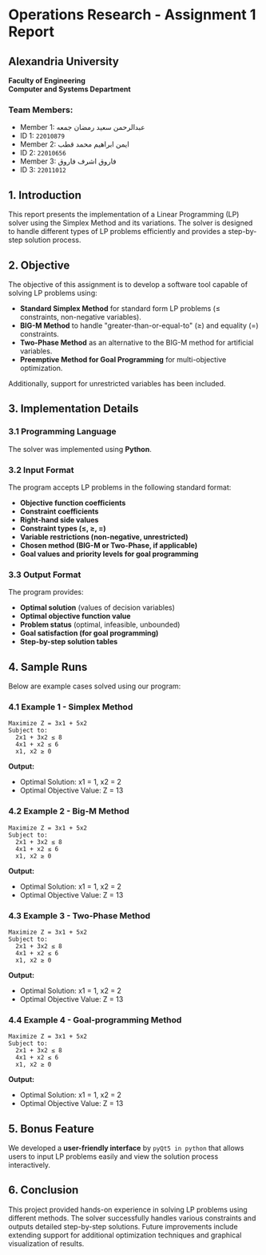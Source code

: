 # Operations Research - Assignment 1 Report

## Alexandria University  
**Faculty of Engineering**  
**Computer and Systems Department**  

### Team Members:
- Member 1: عبدالرحمن سعيد رمضان جمعه
- ID 1:     `22010879`
- Member 2: ايمن ابراهيم محمد قطب
- ID 2: `22010656`
- Member 3: فاروق اشرف فاروق
- ID 3: `22011012`

##

## 1. Introduction
This report presents the implementation of a Linear Programming (LP) solver using the Simplex Method and its variations. The solver is designed to handle different types of LP problems efficiently and provides a step-by-step solution process.

## 2. Objective
The objective of this assignment is to develop a software tool capable of solving LP problems using:
- **Standard Simplex Method** for standard form LP problems (≤ constraints, non-negative variables).
- **BIG-M Method** to handle "greater-than-or-equal-to" (≥) and equality (=) constraints.
- **Two-Phase Method** as an alternative to the BIG-M method for artificial variables.
- **Preemptive Method for Goal Programming** for multi-objective optimization.

Additionally, support for unrestricted variables has been included.

## 3. Implementation Details

### 3.1 Programming Language
The solver was implemented using **Python**.

### 3.2 Input Format
The program accepts LP problems in the following standard format:
- **Objective function coefficients**
- **Constraint coefficients**
- **Right-hand side values**
- **Constraint types (≤, ≥, =)**
- **Variable restrictions (non-negative, unrestricted)**
- **Chosen method (BIG-M or Two-Phase, if applicable)**
- **Goal values and priority levels for goal programming**

### 3.3 Output Format
The program provides:
- **Optimal solution** (values of decision variables)
- **Optimal objective function value**
- **Problem status** (optimal, infeasible, unbounded)
- **Goal satisfaction (for goal programming)**
- **Step-by-step solution tables**

## 4. Sample Runs
Below are example cases solved using our program:

### 4.1 Example 1 - Simplex Method
```
Maximize Z = 3x1 + 5x2
Subject to:
  2x1 + 3x2 ≤ 8
  4x1 + x2 ≤ 6
  x1, x2 ≥ 0
```
**Output:**
- Optimal Solution: x1 = 1, x2 = 2
- Optimal Objective Value: Z = 13

### 4.2 Example 2 - Big-M Method
```
Maximize Z = 3x1 + 5x2
Subject to:
  2x1 + 3x2 ≤ 8
  4x1 + x2 ≤ 6
  x1, x2 ≥ 0
```
**Output:**
- Optimal Solution: x1 = 1, x2 = 2
- Optimal Objective Value: Z = 13
### 4.3 Example 3 - Two-Phase Method
```
Maximize Z = 3x1 + 5x2
Subject to:
  2x1 + 3x2 ≤ 8
  4x1 + x2 ≤ 6
  x1, x2 ≥ 0
```
**Output:**
- Optimal Solution: x1 = 1, x2 = 2
- Optimal Objective Value: Z = 13
### 4.4 Example 4 - Goal-programming Method
```
Maximize Z = 3x1 + 5x2
Subject to:
  2x1 + 3x2 ≤ 8
  4x1 + x2 ≤ 6
  x1, x2 ≥ 0
```
**Output:**
- Optimal Solution: x1 = 1, x2 = 2
- Optimal Objective Value: Z = 13

## 5. Bonus Feature
We developed a **user-friendly interface** by `pyQt5 in python` that allows users to input LP problems easily and view the solution process interactively.

## 6. Conclusion
This project provided hands-on experience in solving LP problems using different methods. The solver successfully handles various constraints and outputs detailed step-by-step solutions. Future improvements include extending support for additional optimization techniques and graphical visualization of results.